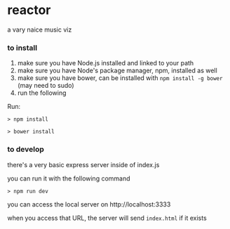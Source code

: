 # reactor
a vary naice music viz

### to install
1. make sure you have Node.js installed and linked to your path
2. make sure you have Node's package manager, npm, installed as well
3. make sure you have bower, can be installed with `npm install -g bower` (may need to sudo)
4. run the following

Run:

    > npm install

    > bower install

### to develop
there's a very basic express server inside of index.js

you can run it with the following command

    > npm run dev

you can access the local server on http://localhost:3333

when you access that URL, the server will send `index.html` if it exists